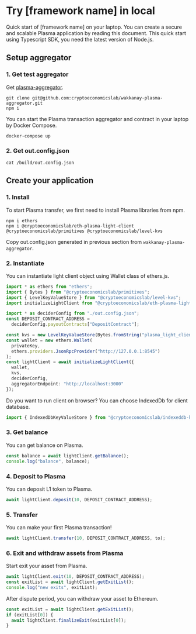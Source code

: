 # Try [framework name] in local

Quick start of [framework name] on your laptop.
You can create a secure and scalable Plasma application by reading this document.
This quick start using Typescript SDK, you need the latest version of Node.js.

## Setup aggregator

### 1. Get test aggregator

Get [plasma-aggregator](https://github.com/cryptoeconomicslab/wakkanay-plasma-aggregator).

```
git clone git@github.com:cryptoeconomicslab/wakkanay-plasma-aggregator.git
npm i
```

You can start the Plasma transaction aggregator and contract in your laptop by Docker Compose.

```
docker-compose up
```

### 2. Get out.config.json

```
cat /build/out.config.json
```

## Create your application

### 1. Install

To start Plasma transfer, we first need to install Plasma libraries from npm.

```
npm i ethers
npm i @cryptoeconomicslab/eth-plasma-light-client @cryptoeconomicslab/primitives @cryptoeconomicslab/level-kvs
```

Copy out.config.json generated in previous section from `wakkanay-plasma-aggregator`.

### 2. Instantiate

You can instantiate light client object using Wallet class of ethers.js.

```typescript
import * as ethers from "ethers";
import { Bytes } from "@cryptoeconomicslab/primitives";
import { LevelKeyValueStore } from "@cryptoeconomicslab/level-kvs";
import initializeLightClient from "@cryptoeconomicslab/eth-plasma-light-client";

import * as deciderConfig from "./out.config.json";
const DEPOSIT_CONTRACT_ADDRESS =
  deciderConfig.payoutContracts["DepositContract"];

const kvs = new LevelKeyValueStore(Bytes.fromString("plasma_light_client"));
const wallet = new ethers.Wallet(
  privateKey,
  ethers.providers.JsonRpcProvider("http://127.0.0.1:8545")
);
const lightClient = await initializeLightClient({
  wallet,
  kvs,
  deciderConfig,
  aggregatorEndpoint: "http://localhost:3000"
});
```

Do you want to run client on browser? You can choose IndexedDb for client database.

```typescript
import { IndexedDbKeyValueStore } from "@cryptoeconomicslab/indexeddb-kvs";
```

### 3. Get balance

You can get balance on Plasma.

```typescript
const balance = await lightClient.getBalance();
console.log("balance", balance);
```

### 4. Deposit to Plasma

You can deposit L1 token to Plasma.

```typescript
await lightClient.deposit(10, DEPOSIT_CONTRACT_ADDRESS);
```

### 5. Transfer

You can make your first Plasma transaction!

```typescript
await lightClient.transfer(10, DEPOSIT_CONTRACT_ADDRESS, to);
```

### 6. Exit and withdraw assets from Plasma

Start exit your asset from Plasma.

```typescript
await lightClient.exit(10, DEPOSIT_CONTRACT_ADDRESS);
const exitList = await lightClient.getExitList();
console.log("new exits", exitList);
```

After dispute period, you can withdraw your asset to Ethereum.

```typescript
const exitList = await lightClient.getExitList();
if (exitList[0]) {
  await lightClient.finalizeExit(exitList[0]);
}
```
